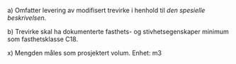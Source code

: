 a) Omfatter levering av modifisert trevirke i henhold til *den spesielle beskrivelsen*.

b) Trevirke skal ha dokumenterte fasthets- og stivhetsegenskaper minimum som fasthetsklasse C18.

x) Mengden måles som prosjektert volum. Enhet: m3


